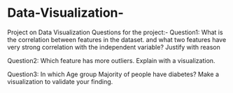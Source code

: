 # Data-Visualization-
Project on Data Visualization 
Questions for the project:-
Question1: What is the correlation between features in the dataset. and what two features have very strong correlation with the independent variable? Justify with reason

Question2: Which feature has more outliers. Explain with a visualization.

Question3: In which Age group Majority of people have diabetes? Make a visualization to validate your finding.
